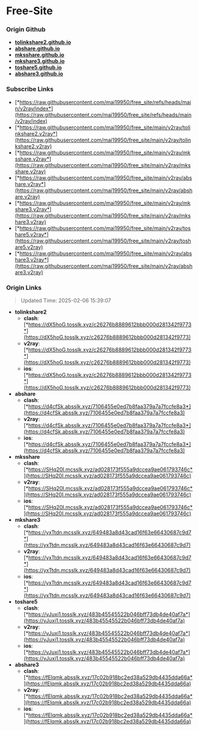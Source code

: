 # Free-Site

### Origin Github

- [**tolinkshare2.github.io**](https://github.com/tolinkshare2/tolinkshare2.github.io)
- [**abshare.github.io**](https://github.com/abshare/abshare.github.io)
- [**mksshare.github.io**](https://github.com/mksshare/mksshare.github.io)
- [**mkshare3.github.io**](https://github.com/mkshare3/mkshare3.github.io)
- [**toshare5.github.io**](https://github.com/toshare5/toshare5.github.io)
- [**abshare3.github.io**](https://github.com/abshare3/abshare3.github.io)

### Subscribe Links

- [*https://raw.githubusercontent.com/mai19950/free_site/refs/heads/main/v2ray/index*](https://raw.githubusercontent.com/mai19950/free_site/refs/heads/main/v2ray/index)
- [*https://raw.githubusercontent.com/mai19950/free_site/main/v2ray/tolinkshare2.v2ray*](https://raw.githubusercontent.com/mai19950/free_site/main/v2ray/tolinkshare2.v2ray)
- [*https://raw.githubusercontent.com/mai19950/free_site/main/v2ray/mksshare.v2ray*](https://raw.githubusercontent.com/mai19950/free_site/main/v2ray/mksshare.v2ray)
- [*https://raw.githubusercontent.com/mai19950/free_site/main/v2ray/abshare.v2ray*](https://raw.githubusercontent.com/mai19950/free_site/main/v2ray/abshare.v2ray)
- [*https://raw.githubusercontent.com/mai19950/free_site/main/v2ray/mkshare3.v2ray*](https://raw.githubusercontent.com/mai19950/free_site/main/v2ray/mkshare3.v2ray)
- [*https://raw.githubusercontent.com/mai19950/free_site/main/v2ray/toshare5.v2ray*](https://raw.githubusercontent.com/mai19950/free_site/main/v2ray/toshare5.v2ray)
- [*https://raw.githubusercontent.com/mai19950/free_site/main/v2ray/abshare3.v2ray*](https://raw.githubusercontent.com/mai19950/free_site/main/v2ray/abshare3.v2ray)

### Origin Links

> Updated Time: 2025-02-06 15:39:07

- **tolinkshare2**
  - **clash**: [*https://dX5hoG.tosslk.xyz/c26276b8889612bbb000d281342f9773*](https://dX5hoG.tosslk.xyz/c26276b8889612bbb000d281342f9773)
  - **v2ray**: [*https://dX5hoG.tosslk.xyz/c26276b8889612bbb000d281342f9773*](https://dX5hoG.tosslk.xyz/c26276b8889612bbb000d281342f9773)
  - **ios**: [*https://dX5hoG.tosslk.xyz/c26276b8889612bbb000d281342f9773*](https://dX5hoG.tosslk.xyz/c26276b8889612bbb000d281342f9773)
- **abshare**
  - **clash**: [*https://d4cfSk.absslk.xyz/7106455e0ed7b8faa379a7a7fccfe8a3*](https://d4cfSk.absslk.xyz/7106455e0ed7b8faa379a7a7fccfe8a3)
  - **v2ray**: [*https://d4cfSk.absslk.xyz/7106455e0ed7b8faa379a7a7fccfe8a3*](https://d4cfSk.absslk.xyz/7106455e0ed7b8faa379a7a7fccfe8a3)
  - **ios**: [*https://d4cfSk.absslk.xyz/7106455e0ed7b8faa379a7a7fccfe8a3*](https://d4cfSk.absslk.xyz/7106455e0ed7b8faa379a7a7fccfe8a3)
- **mksshare**
  - **clash**: [*https://SHq20I.mcsslk.xyz/ad028173f555a9dccea9ae061793746c*](https://SHq20I.mcsslk.xyz/ad028173f555a9dccea9ae061793746c)
  - **v2ray**: [*https://SHq20I.mcsslk.xyz/ad028173f555a9dccea9ae061793746c*](https://SHq20I.mcsslk.xyz/ad028173f555a9dccea9ae061793746c)
  - **ios**: [*https://SHq20I.mcsslk.xyz/ad028173f555a9dccea9ae061793746c*](https://SHq20I.mcsslk.xyz/ad028173f555a9dccea9ae061793746c)
- **mkshare3**
  - **clash**: [*https://yxTtdn.mcsslk.xyz/649483a8d43cad16f63e66430687c9d7*](https://yxTtdn.mcsslk.xyz/649483a8d43cad16f63e66430687c9d7)
  - **v2ray**: [*https://yxTtdn.mcsslk.xyz/649483a8d43cad16f63e66430687c9d7*](https://yxTtdn.mcsslk.xyz/649483a8d43cad16f63e66430687c9d7)
  - **ios**: [*https://yxTtdn.mcsslk.xyz/649483a8d43cad16f63e66430687c9d7*](https://yxTtdn.mcsslk.xyz/649483a8d43cad16f63e66430687c9d7)
- **toshare5**
  - **clash**: [*https://vJuxi1.tosslk.xyz/483b45545522b046bff73db4de40af7a*](https://vJuxi1.tosslk.xyz/483b45545522b046bff73db4de40af7a)
  - **v2ray**: [*https://vJuxi1.tosslk.xyz/483b45545522b046bff73db4de40af7a*](https://vJuxi1.tosslk.xyz/483b45545522b046bff73db4de40af7a)
  - **ios**: [*https://vJuxi1.tosslk.xyz/483b45545522b046bff73db4de40af7a*](https://vJuxi1.tosslk.xyz/483b45545522b046bff73db4de40af7a)
- **abshare3**
  - **clash**: [*https://fElqmk.absslk.xyz/17c02b918bc2ed38a529db4435dda66a*](https://fElqmk.absslk.xyz/17c02b918bc2ed38a529db4435dda66a)
  - **v2ray**: [*https://fElqmk.absslk.xyz/17c02b918bc2ed38a529db4435dda66a*](https://fElqmk.absslk.xyz/17c02b918bc2ed38a529db4435dda66a)
  - **ios**: [*https://fElqmk.absslk.xyz/17c02b918bc2ed38a529db4435dda66a*](https://fElqmk.absslk.xyz/17c02b918bc2ed38a529db4435dda66a)
